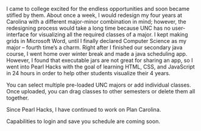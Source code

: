 
I came to college excited for the endless opportunities and soon became stifled by them. About once a week, I would redesign my four years at Carolina with a different major-minor combination in mind; however, the redesigning process would take a long time because UNC has no user-interface for visualizing all the required classes of a major. I kept making grids in Microsoft Word, until I finally declared Computer Science as my major – fourth time’s a charm. Right after I finished our secondary java course, I went home over winter break and made a java scheduling app. However, I found that executable jars are not great for sharing an app, so I went into Pearl Hacks with the goal of learning HTML, CSS, and JavaScript in 24 hours in order to help other students visualize their 4 years.

You can select multiple pre-loaded UNC majors or add individual classes. Once uploaded, you can drag classes to other semesters or delete them all together. 

Since Pearl Hacks, I have continued to work on Plan Carolina.

Capabilities to login and save you schedule are coming soon.

